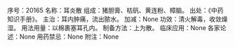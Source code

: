序号：20165
名称：耳炎散
组成：猪胆膏、枯矾、黄连粉、樟脑。
出处：《中药知识手册》。
主治：耳内肿痛，流出脓水。
加减：None
功效：清火解毒，收敛燥湿。
用法用量：以棉裹塞耳孔内。
制备方法：上为散。
临床应用：None
各家论述：None
用药禁忌：None
附注：None
